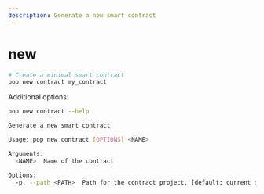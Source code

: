 ```yaml
---
description: Generate a new smart contract
---
```


# new

```bash
# Create a minimal smart contract
pop new contract my_contract
```

Additional options:

```bash
pop new contract --help

Generate a new smart contract

Usage: pop new contract [OPTIONS] <NAME>

Arguments:
  <NAME>  Name of the contract

Options:
  -p, --path <PATH>  Path for the contract project, [default: current directory]
```
